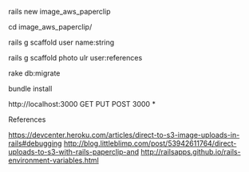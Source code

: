 rails new image_aws_paperclip

cd image_aws_paperclip/

rails g scaffold user name:string

rails g scaffold photo ulr user:references

rake db:migrate

bundle install 

<CORSConfiguration>
    <CORSRule>
        <AllowedOrigin>http://localhost:3000</AllowedOrigin>
        <AllowedMethod>GET</AllowedMethod>
        <AllowedMethod>PUT</AllowedMethod>
        <AllowedMethod>POST</AllowedMethod>
        <MaxAgeSeconds>3000</MaxAgeSeconds>
        <AllowedHeader>*</AllowedHeader>
    </CORSRule>
</CORSConfiguration>

References 

https://devcenter.heroku.com/articles/direct-to-s3-image-uploads-in-rails#debugging
http://blog.littleblimp.com/post/53942611764/direct-uploads-to-s3-with-rails-paperclip-and
http://railsapps.github.io/rails-environment-variables.html

